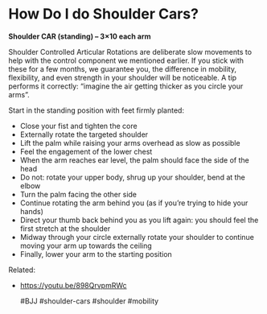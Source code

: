 # How Do I do Shoulder Cars? 

**Shoulder CAR (standing) – 3×10 each arm**

Shoulder Controlled Articular Rotations are deliberate slow movements to help with the control component we mentioned earlier. If you stick with these for a few months, we guarantee you, the difference in mobility, flexibility, and even strength in your shoulder will be noticeable. A tip performs it correctly: “imagine the air getting thicker as you circle your arms”.

Start in the standing position with feet firmly planted:
- Close your fist and tighten the core
- Externally rotate the targeted shoulder
- Lift the palm while raising your arms overhead as slow as possible
- Feel the engagement of the lower chest
- When the arm reaches ear level, the palm should face the side of the head
- Do not: rotate your upper body, shrug up your shoulder, bend at the elbow
- Turn the palm facing the other side
- Continue rotating the arm behind you (as if you’re trying to hide your hands)
- Direct your thumb back behind you as you lift again: you should feel the first stretch at the shoulder
- Midway through your circle externally rotate your shoulder to continue moving your arm up towards the ceiling
- Finally, lower your arm to the starting position

Related:
 - https://youtu.be/898QrvpmRWc

    #BJJ #shoulder-cars #shoulder #mobility

